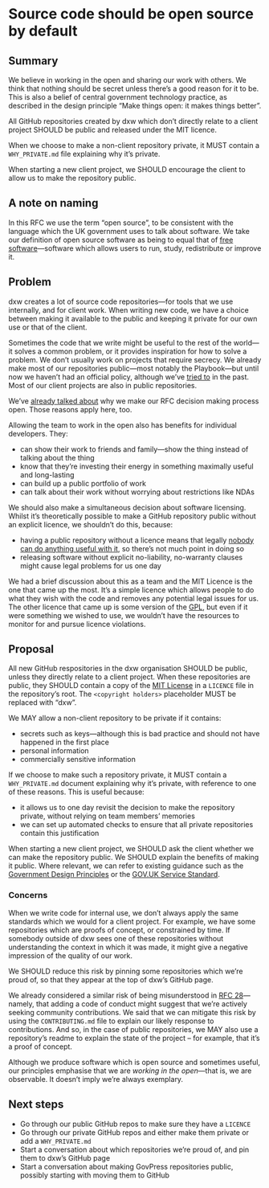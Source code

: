 # Source code should be open source by default

## Summary

We believe in working in the open and sharing our work with others. We
think that nothing should be secret unless there’s a good reason for
it to be. This is also a belief of central government technology
practice, as described in the design principle “Make things open: it
makes things better”.

All GitHub repositories created by dxw which don’t directly relate to
a client project SHOULD be public and released under the MIT licence.

When we choose to make a non-client repository private, it MUST
contain a `WHY_PRIVATE.md` file explaining why it’s private.

When starting a new client project, we SHOULD encourage the client to
allow us to make the repository public.

## A note on naming

In this RFC we use the term “open source”, to be consistent with the
language which the UK government uses to talk about software. We take
our definition of open source software as being to equal that of [free
software](https://en.wikipedia.org/wiki/Free_software)—software which
allows users to run, study, redistribute or improve it.

## Problem

dxw creates a lot of source code repositories—for tools that we use
internally, and for client work. When writing new code, we have a
choice between making it available to the
public and keeping it private for our own use or that of the client.

Sometimes the code that we write might be useful to the rest of the
world—it solves a common problem, or it provides inspiration for how
to solve a problem. We don’t usually work on projects that require
secrecy. We already make most of our repositories public—most notably
the Playbook—but until now we haven’t had an official policy, although
we’ve [tried to](https://github.com/dxw/playbook/issues/12) in the
past. Most of our client projects are also in public repositories.

We’ve [already talked
about](rfc-018-our-decision-making-process-is-public.md) why we make
our RFC decision making process open. Those reasons apply here, too.

Allowing the team to work in the open also has benefits for individual
developers. They:

- can show their work to friends and family—show the thing instead of
  talking about the thing
- know that they’re investing their energy in something maximally
  useful and long-lasting
- can build up a public portfolio of work
- can talk about their work without worrying about restrictions like
  NDAs

We should also make a simultaneous decision about software
licensing. Whilst it’s theoretically possible to make a GitHub
repository public without an explicit licence, we shouldn’t do this,
because:

- having a public repository without a licence means that legally
  [nobody can do anything useful with it](https://choosealicense.com/no-permission/),
  so there’s not much point in doing so
- releasing software without explicit no-liability, no-warranty
  clauses might cause legal problems for us one day

We had a brief discussion about this as a team and the MIT Licence is
the one that came up the most. It’s a simple licence which allows
people to do what they wish with the code and removes any potential
legal issues for us. The other licence that came up is some version of
the [GPL](https://choosealicense.com/licenses/gpl-3.0/), but even if
it were something we wished to use, we wouldn’t have the resources to
monitor for and pursue licence violations.

## Proposal

All new GitHub respositories in the dxw organisation SHOULD be public,
unless they directly relate to a client project. When these
repositories are public, they SHOULD contain a copy of the [MIT
License](https://choosealicense.com/licenses/mit/) in a `LICENCE` file
in the repository’s root. The `<copyright holders>` placeholder MUST
be replaced with “dxw”.

We MAY allow a non-client repository to be private if it contains:

- secrets such as keys—although this is bad practice and should not
  have happened in the first place
- personal information
- commercially sensitive information

If we choose to make such a repository private, it MUST contain a
`WHY_PRIVATE.md` document explaining why it’s private, with reference
to one of these reasons. This is useful because:

- it allows us to one day revisit the decision to make the repository
  private, without relying on team members’ memories
- we can set up automated checks to ensure that all private
  repositories contain this justification

When starting a new client project, we SHOULD ask the client whether
we can make the repository public. We SHOULD explain the benefits of
making it public.  Where relevant, we can refer to existing guidance
such as the [Government Design
Principles](https://www.gov.uk/guidance/government-design-principles#make-things-open-it-makes-things-better)
or the [GOV.UK Service
Standard](https://www.gov.uk/service-manual/service-standard/point-12-make-new-source-code-open).

### Concerns

When we write code for internal use, we don’t always apply the same
standards which we would for a client project. For example, we have
some repositories which are proofs of concept, or constrained by
time. If somebody outside of dxw sees one of these repositories
without understanding the context in which it was made, it might give
a negative impression of the quality of our work.

We SHOULD reduce this risk by pinning some repositories which we’re
proud of, so that they appear at the top of dxw’s GitHub page.

We already considered a similar risk of being misunderstood in [RFC
28](rfc-028-adopt-a-code-of-conduct.md)—namely, that adding a code of
conduct might suggest that we’re actively seeking community
contributions. We said that we can mitigate this risk by using the
`CONTRIBUTING.md` file to explain our likely response to
contributions. And so, in the case of public repositories, we MAY also
use a repository’s readme to explain the state of the project – for
example, that it’s a proof of concept.

Although we produce software which is open source and sometimes useful, our
principles emphasise that we are *working in the open*—that is, we are
observable. It doesn’t imply we’re always exemplary.

## Next steps

- Go through our public GitHub repos to make sure they have a
  `LICENCE`
- Go through our private GitHub repos and either make them private or
  add a `WHY_PRIVATE.md`
- Start a conversation about which repositories we’re proud of, and
  pin them to dxw’s GitHub page
- Start a conversation about making GovPress repositories public,
  possibly starting with moving them to GitHub
